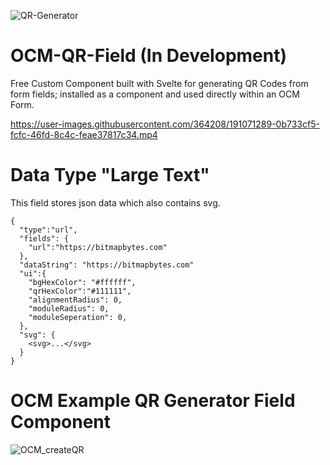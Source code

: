 ![QR-Generator](https://user-images.githubusercontent.com/364208/190979725-0c1e4641-80bb-4503-b4e5-6d5070bae4ea.png)


# OCM-QR-Field (In Development)

Free Custom Component built with Svelte for generating QR Codes from form fields; installed as a component and used directly within an OCM Form.



https://user-images.githubusercontent.com/364208/191071289-0b733cf5-fcfc-46fd-8c4c-feae37817c34.mp4



# Data Type "Large Text"
This field stores json data which also contains svg.

```
{
  "type":"url",
  "fields": {
    "url":"https://bitmapbytes.com"
  },
  "dataString": "https://bitmapbytes.com"
  "ui":{
    "bgHexColor": "#ffffff",
    "qrHexColor":"#111111",
    "alignmentRadius": 0,
    "moduleRadius": 0,
    "moduleSeperation": 0,
  },
  "svg": {
    <svg>...</svg>
  }
}
```

# OCM Example QR Generator Field Component
![OCM_createQR](https://user-images.githubusercontent.com/364208/191046204-ea19e3cb-fd0a-4e47-85ca-e8a44d9dd956.png)
